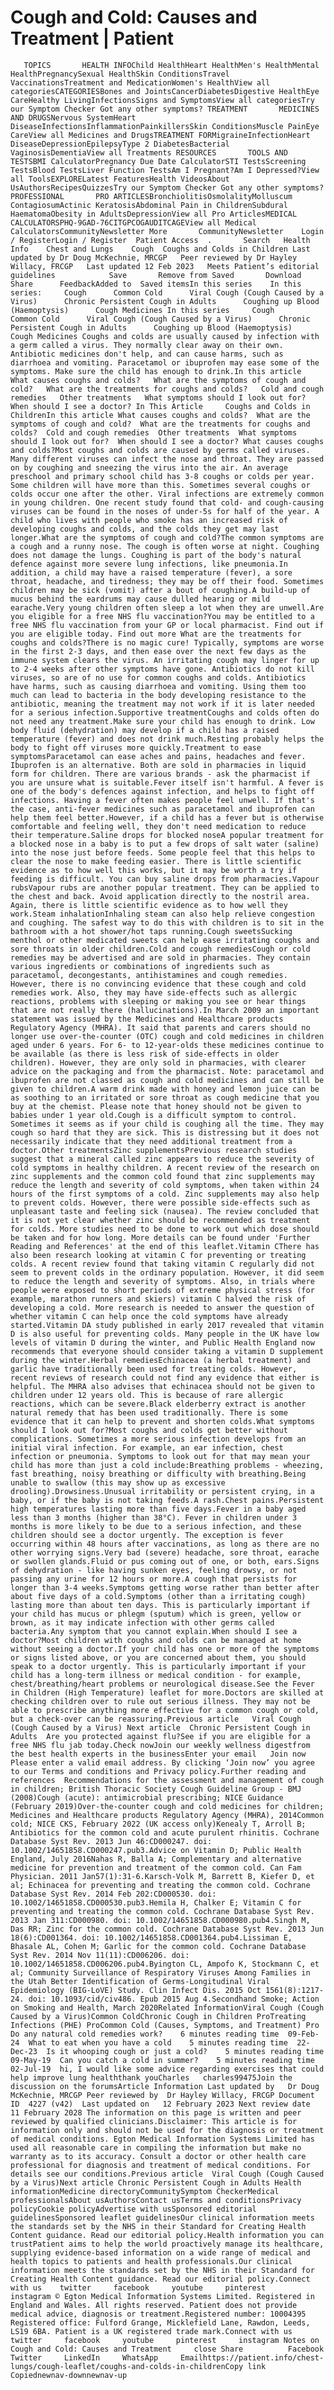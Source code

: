 # Cough and Cold: Causes and Treatment | Patient

       TOPICS       HEALTH INFOChild HealthHeart HealthMen's HealthMental HealthPregnancySexual HealthSkin ConditionsTravel VaccinationsTreatment and MedicationWomen's HealthView all categoriesCATEGORIESBones and JointsCancerDiabetesDigestive HealthEye CareHealthy LivingInfectionsSigns and SymptomsView all categoriesTry our Symptom Checker Got any other symptoms? TREATMENT       MEDICINES AND DRUGSNervous SystemHeart DiseaseInfectionsInflammationPainkillersSkin ConditionsMuscle PainEye CareView all Medicines and DrugsTREATMENT FORMigraineInfectionHeart DiseaseDepressionEpilepsyType 2 DiabetesBacterial VaginosisDementiaView all Treatments RESOURCES       TOOLS AND TESTSBMI CalculatorPregnancy Due Date CalculatorSTI TestsScreening TestsBlood TestsLiver Function TestsAm I Pregnant?Am I Depressed?View all ToolsEXPLORELatest FeaturesHealth VideosAbout UsAuthorsRecipesQuizzesTry our Symptom Checker Got any other symptoms? PROFESSIONAL       PRO ARTICLESBronchiolitisOsmolalityMolluscum ContagiosumActinic KeratosisAbdominal Pain in ChildrenSubdural HaematomaObesity in AdultsDepressionView all Pro ArticlesMEDICAL CALCULATORSPHQ-9GAD-76CITGPCOGAUDITCAGEView all Medical CalculatorsCommunityNewsletter More       CommunityNewsletter    Login / RegisterLogin / Register  Patient Access  .       Search   Health Info    Chest and Lungs    Cough  Coughs and Colds in Children Last updated by Dr Doug McKechnie, MRCGP   Peer reviewed by Dr Hayley Willacy, FRCGP   Last updated 12 Feb 2023   Meets Patient’s editorial guidelines            Save       Remove from Saved       Download      Share      FeedbackAdded to  Saved itemsIn this series    In this series:     Cough      Common Cold      Viral Cough (Cough Caused by a Virus)      Chronic Persistent Cough in Adults      Coughing up Blood (Haemoptysis)      Cough Medicines In this series     Cough      Common Cold      Viral Cough (Cough Caused by a Virus)      Chronic Persistent Cough in Adults      Coughing up Blood (Haemoptysis)      Cough Medicines Coughs and colds are usually caused by infection with a germ called a virus. They normally clear away on their own. Antibiotic medicines don't help, and can cause harms, such as diarrhoea and vomiting. Paracetamol or ibuprofen may ease some of the symptoms. Make sure the child has enough to drink.In this article   What causes coughs and colds?   What are the symptoms of cough and cold?   What are the treatments for coughs and colds?   Cold and cough remedies   Other treatments   What symptoms should I look out for?   When should I see a doctor? In This Article     Coughs and Colds in ChildrenIn this article What causes coughs and colds?  What are the symptoms of cough and cold?  What are the treatments for coughs and colds?  Cold and cough remedies  Other treatments  What symptoms should I look out for?  When should I see a doctor? What causes coughs and colds?Most coughs and colds are caused by germs called viruses. Many different viruses can infect the nose and throat. They are passed on by coughing and sneezing the virus into the air. An average preschool and primary school child has 3-8 coughs or colds per year. Some children will have more than this. Sometimes several coughs or colds occur one after the other. Viral infections are extremely common in young children. One recent study found that cold- and cough-causing viruses can be found in the noses of under-5s for half of the year. A child who lives with people who smoke has an increased risk of developing coughs and colds, and the colds they get may last longer.What are the symptoms of cough and cold?The common symptoms are a cough and a runny nose. The cough is often worse at night. Coughing does not damage the lungs. Coughing is part of the body's natural defence against more severe lung infections, like pneumonia.In addition, a child may have a raised temperature (fever), a sore throat, headache, and tiredness; they may be off their food. Sometimes children may be sick (vomit) after a bout of coughing.A build-up of mucus behind the eardrums may cause dulled hearing or mild earache.Very young children often sleep a lot when they are unwell.Are you eligible for a free NHS flu vaccination?You may be entitled to a free NHS flu vaccination from your GP or local pharmacist. Find out if you are eligible today. Find out more What are the treatments for coughs and colds?There is no magic cure! Typically, symptoms are worse in the first 2-3 days, and then ease over the next few days as the immune system clears the virus. An irritating cough may linger for up to 2-4 weeks after other symptoms have gone. Antibiotics do not kill viruses, so are of no use for common coughs and colds. Antibiotics have harms, such as causing diarrhoea and vomiting. Using them too much can lead to bacteria in the body developing resistance to the antibiotic, meaning the treatment may not work if it is later needed for a serious infection.Supportive treatmentCoughs and colds often do not need any treatment.Make sure your child has enough to drink. Low body fluid (dehydration) may develop if a child has a raised temperature (fever) and does not drink much.Resting probably helps the body to fight off viruses more quickly.Treatment to ease symptomsParacetamol can ease aches and pains, headaches and fever. Ibuprofen is an alternative. Both are sold in pharmacies in liquid form for children. There are various brands - ask the pharmacist if you are unsure what is suitable.Fever itself isn't harmful. A fever is one of the body's defences against infection, and helps to fight off infections. Having a fever often makes people feel unwell. If that's the case, anti-fever medicines such as paracetamol and ibuprofen can help them feel better.However, if a child has a fever but is otherwise comfortable and feeling well, they don't need medication to reduce their temperature.Saline drops for blocked noseA popular treatment for a blocked nose in a baby is to put a few drops of salt water (saline) into the nose just before feeds. Some people feel that this helps to clear the nose to make feeding easier. There is little scientific evidence as to how well this works, but it may be worth a try if feeding is difficult. You can buy saline drops from pharmacies.Vapour rubsVapour rubs are another popular treatment. They can be applied to the chest and back. Avoid application directly to the nostril area. Again, there is little scientific evidence as to how well they work.Steam inhalationInhaling steam can also help relieve congestion and coughing. The safest way to do this with children is to sit in the bathroom with a hot shower/hot taps running.Cough sweetsSucking menthol or other medicated sweets can help ease irritating coughs and sore throats in older children.Cold and cough remediesCough or cold remedies may be advertised and are sold in pharmacies. They contain various ingredients or combinations of ingredients such as paracetamol, decongestants, antihistamines and cough remedies. However, there is no convincing evidence that these cough and cold remedies work. Also, they may have side-effects such as allergic reactions, problems with sleeping or making you see or hear things that are not really there (hallucinations).In March 2009 an important statement was issued by the Medicines and Healthcare products Regulatory Agency (MHRA). It said that parents and carers should no longer use over-the-counter (OTC) cough and cold medicines in children aged under 6 years. For 6- to 12-year-olds these medicines continue to be available (as there is less risk of side-effects in older children). However, they are only sold in pharmacies, with clearer advice on the packaging and from the pharmacist. Note: paracetamol and ibuprofen are not classed as cough and cold medicines and can still be given to children.A warm drink made with honey and lemon juice can be as soothing to an irritated or sore throat as cough medicine that you buy at the chemist. Please note that honey should not be given to babies under 1 year old.Cough is a difficult symptom to control. Sometimes it seems as if your child is coughing all the time. They may cough so hard that they are sick. This is distressing but it does not necessarily indicate that they need additional treatment from a doctor.Other treatmentsZinc supplementsPrevious research studies suggest that a mineral called zinc appears to reduce the severity of cold symptoms in healthy children. A recent review of the research on zinc supplements and the common cold found that zinc supplements may reduce the length and severity of cold symptoms, when taken within 24 hours of the first symptoms of a cold. Zinc supplements may also help to prevent colds. However, there were possible side-effects such as unpleasant taste and feeling sick (nausea). The review concluded that it is not yet clear whether zinc should be recommended as treatment for colds. More studies need to be done to work out which dose should be taken and for how long. More details can be found under 'Further Reading and References' at the end of this leaflet.Vitamin CThere has also been research looking at vitamin C for preventing or treating colds. A recent review found that taking vitamin C regularly did not seem to prevent colds in the ordinary population. However, it did seem to reduce the length and severity of symptoms. Also, in trials where people were exposed to short periods of extreme physical stress (for example, marathon runners and skiers) vitamin C halved the risk of developing a cold. More research is needed to answer the question of whether vitamin C can help once the cold symptoms have already started.Vitamin DA study published in early 2017 revealed that vitamin D is also useful for preventing colds. Many people in the UK have low levels of vitamin D during the winter, and Public Health England now recommends that everyone should consider taking a vitamin D supplement during the winter.Herbal remediesEchinacea (a herbal treatment) and garlic have traditionally been used for treating colds. However, recent reviews of research could not find any evidence that either is helpful. The MHRA also advises that echinacea should not be given to children under 12 years old. This is because of rare allergic reactions, which can be severe.Black elderberry extract is another natural remedy that has been used traditionally. There is some evidence that it can help to prevent and shorten colds.What symptoms should I look out for?Most coughs and colds get better without complications. Sometimes a more serious infection develops from an initial viral infection. For example, an ear infection, chest infection or pneumonia. Symptoms to look out for that may mean your child has more than just a cold include:Breathing problems - wheezing, fast breathing, noisy breathing or difficulty with breathing.Being unable to swallow (this may show up as excessive drooling).Drowsiness.Unusual irritability or persistent crying, in a baby, or if the baby is not taking feeds.A rash.Chest pains.Persistent high temperatures lasting more than five days.Fever in a baby aged less than 3 months (higher than 38°C). Fever in children under 3 months is more likely to be due to a serious infection, and these children should see a doctor urgently. The exception is fever occurring within 48 hours after vaccinations, as long as there are no other worrying signs.Very bad (severe) headache, sore throat, earache or swollen glands.Fluid or pus coming out of one, or both, ears.Signs of dehydration - like having sunken eyes, feeling drowsy, or not passing any urine for 12 hours or more.A cough that persists for longer than 3-4 weeks.Symptoms getting worse rather than better after about five days of a cold.Symptoms (other than a irritating cough) lasting more than about ten days. This is particularly important if your child has mucus or phlegm (sputum) which is green, yellow or brown, as it may indicate infection with other germs called bacteria.Any symptom that you cannot explain.When should I see a doctor?Most children with coughs and colds can be managed at home without seeing a doctor.If your child has one or more of the symptoms or signs listed above, or you are concerned about them, you should speak to a doctor urgently. This is particularly important if your child has a long-term illness or medical condition - for example, chest/breathing/heart problems or neurological disease.See the Fever in Children (High Temperature) leaflet for more.Doctors are skilled at checking children over to rule out serious illness. They may not be able to prescribe anything more effective for a common cough or cold, but a check-over can be reassuring.Previous article   Viral Cough (Cough Caused by a Virus) Next article  Chronic Persistent Cough in Adults  Are you protected against flu?See if you are eligible for a free NHS flu jab today.Check nowJoin our weekly wellness digestfrom the best health experts in the businessEnter your email   Join now Please enter a valid email address. By clicking ‘Join now’ you agree to our Terms and conditions and Privacy policy.Further reading and references  Recommendations for the assessment and management of cough in children; British Thoracic Society Cough Guideline Group - BMJ (2008)Cough (acute): antimicrobial prescribing; NICE Guidance (February 2019)Over-the-counter cough and cold medicines for children; Medicines and Healthcare products Regulatory Agency (MHRA), 2014Common cold; NICE CKS, February 2022 (UK access only)Kenealy T, Arroll B; Antibiotics for the common cold and acute purulent rhinitis. Cochrane Database Syst Rev. 2013 Jun 46:CD000247. doi: 10.1002/14651858.CD000247.pub3.Advice on Vitamin D; Public Health England, July 2016Nahas R, Balla A; Complementary and alternative medicine for prevention and treatment of the common cold. Can Fam Physician. 2011 Jan57(1):31-6.Karsch-Volk M, Barrett B, Kiefer D, et al; Echinacea for preventing and treating the common cold. Cochrane Database Syst Rev. 2014 Feb 202:CD000530. doi: 10.1002/14651858.CD000530.pub3.Hemila H, Chalker E; Vitamin C for preventing and treating the common cold. Cochrane Database Syst Rev. 2013 Jan 311:CD000980. doi: 10.1002/14651858.CD000980.pub4.Singh M, Das RR; Zinc for the common cold. Cochrane Database Syst Rev. 2013 Jun 18(6):CD001364. doi: 10.1002/14651858.CD001364.pub4.Lissiman E, Bhasale AL, Cohen M; Garlic for the common cold. Cochrane Database Syst Rev. 2014 Nov 11(11):CD006206. doi: 10.1002/14651858.CD006206.pub4.Byington CL, Ampofo K, Stockmann C, et al; Community Surveillance of Respiratory Viruses Among Families in the Utah Better Identification of Germs-Longitudinal Viral Epidemiology (BIG-LoVE) Study. Clin Infect Dis. 2015 Oct 1561(8):1217-24. doi: 10.1093/cid/civ486. Epub 2015 Aug 4.Secondhand Smoke; Action on Smoking and Health, March 2020Related InformationViral Cough (Cough Caused by a Virus)Common ColdChronic Cough in Children ProTreating Infections (PHE) ProCommon Cold (Causes, Symptoms, and Treatment) Pro  Do any natural cold remedies work?    6 minutes reading time  09-Feb-24  What to eat when you have a cold    5 minutes reading time  22-Dec-23  Is it whooping cough or just a cold?    5 minutes reading time  09-May-19  Can you catch a cold in summer?    5 minutes reading time  02-Jul-19  hi, I would like some advice regarding exercises that could help improve lung healththank youCharles   charles99475Join the discussion on the forumsArticle Information Last updated by   Dr Doug McKechnie, MRCGP Peer reviewed by  Dr Hayley Willacy, FRCGP Document ID  4227 (v42)  Last updated on   12 February 2023 Next review date  11 February 2028 The information on this page is written and peer reviewed by qualified clinicians.Disclaimer: This article is for information only and should not be used for the diagnosis or treatment of medical conditions. Egton Medical Information Systems Limited has used all reasonable care in compiling the information but make no warranty as to its accuracy. Consult a doctor or other health care professional for diagnosis and treatment of medical conditions. For details see our conditions.Previous article  Viral Cough (Cough Caused by a Virus)Next article Chronic Persistent Cough in Adults Health informationMedicine directoryCommunitySymptom CheckerMedical professionalsAbout usAuthorsContact usTerms and conditionsPrivacy policyCookie policyAdvertise with usSponsored editorial guidelinesSponsored leaflet guidelinesOur clinical information meets the standards set by the NHS in their Standard for Creating Health Content guidance. Read our editorial policy.Health information you can trustPatient aims to help the world proactively manage its healthcare, supplying evidence-based information on a wide range of medical and health topics to patients and health professionals.Our clinical information meets the standards set by the NHS in their Standard for Creating Health Content guidance. Read our editorial policy.Connect with us    twitter     facebook     youtube     pinterest     instagram © Egton Medical Information Systems Limited. Registered in England and Wales. All rights reserved. Patient does not provide medical advice, diagnosis or treatment.Registered number: 10004395 Registered office: Fulford Grange, Micklefield Lane, Rawdon, Leeds, LS19 6BA. Patient is a UK registered trade mark.Connect with us    twitter     facebook     youtube     pinterest     instagram Notes on Cough and Cold: Causes and Treatment     close Share          Facebook     Twitter     LinkedIn     WhatsApp     Emailhttps://patient.info/chest-lungs/cough-leaflet/coughs-and-colds-in-childrenCopy link Copiednewnav-downnewnav-up


